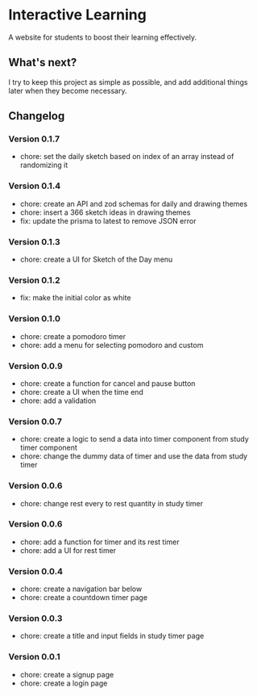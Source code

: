 # Interactive Learning

A website for students to boost their learning effectively.

## What's next?

I try to keep this project as simple as possible, and add additional things later when they become
necessary.

## Changelog

### Version 0.1.7

- chore: set the daily sketch based on index of an array instead of randomizing it

### Version 0.1.4

- chore: create an API and zod schemas for daily and drawing themes
- chore: insert a 366 sketch ideas in drawing themes
- fix: update the prisma to latest to remove JSON error

### Version 0.1.3

- chore: create a UI for Sketch of the Day menu

### Version 0.1.2

- fix: make the initial color as white

### Version 0.1.0

- chore: create a pomodoro timer
- chore: add a menu for selecting pomodoro and custom

### Version 0.0.9

- chore: create a function for cancel and pause button
- chore: create a UI when the time end
- chore: add a validation

### Version 0.0.7

- chore: create a logic to send a data into timer component from study timer component
- chore: change the dummy data of timer and use the data from study timer

### Version 0.0.6

- chore: change rest every to rest quantity in study timer

### Version 0.0.6

- chore: add a function for timer and its rest timer
- chore: add a UI for rest timer

### Version 0.0.4

- chore: create a navigation bar below
- chore: create a countdown timer page

### Version 0.0.3

- chore: create a title and input fields in study timer page

### Version 0.0.1

- chore: create a signup page
- chore: create a login page

